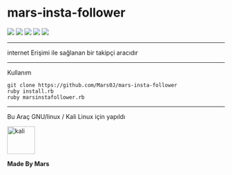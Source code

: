 # mars-insta-follower
![](https://img.shields.io/github/license/Mars0J/mars-insta-follower)
![](https://img.shields.io/github/languages/count/Mars0J/mars-insta-follower)
![](https://img.shields.io/github/contributors/Mars0J/mars-insta-follower)
![](https://img.shields.io/gem/v/ruby)
![](https://logodix.com/logo/2052411.png)

___
internet Erişimi ile sağlanan bir takipçi aracıdır
***
Kullanım 
```
git clone https://github.com/Mars0J/mars-insta-follower
ruby install.rb
ruby marsinstafollower.rb

```
***
Bu Araç GNU/linux / Kali Linux için yapıldı

<a href="https://emoji.gg/emoji/3225_kali"><img src="https://emoji.gg/assets/emoji/3225_kali.png" width="64px" height="64px" alt="kali"></a>

**Made By Mars**
